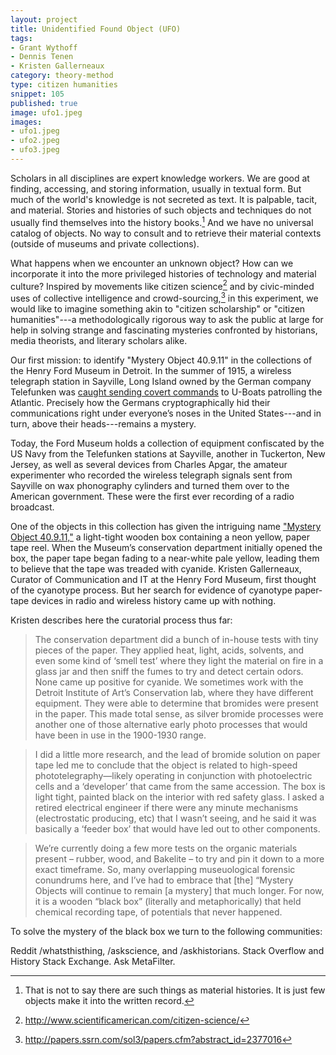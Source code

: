 ```yaml
---
layout: project
title: Unidentified Found Object (UFO)
tags:
- Grant Wythoff
- Dennis Tenen
- Kristen Gallerneaux
category: theory-method
type: citizen humanities
snippet: 105
published: true
image: ufo1.jpeg
images:
- ufo1.jpeg
- ufo2.jpeg
- ufo3.jpeg
---
```


Scholars in all disciplines are expert knowledge workers. We are good at finding, accessing, and storing information, usually in textual form. But much of the world's knowledge is not secreted as text. It is palpable, tacit, and material. Stories and histories of such objects and techniques do not usually find themselves into the history books.[^1] And we have no universal catalog of objects. No way to consult and to retrieve their material contexts (outside of museums and private collections).

What happens when we encounter an unknown object? How can we incorporate it into the more privileged histories of technology and material culture? Inspired by movements like citizen science[^2] and by civic-minded uses of collective intelligence and crowd-sourcing,[^3] in this experiment, we would like to imagine something akin to "citizen scholarship" or "citizen humanities"---a methodologically rigorous way to ask the public at large for help in solving strange and fascinating mysteries confronted by historians, media theorists, and literary scholars alike.

Our first mission: to identify "Mystery Object 40.9.11" in the collections of the Henry Ford Museum in Detroit.  In the summer of 1915, a wireless telegraph station in Sayville, Long Island owned by the German company Telefunken was [caught sending covert commands](theappendix.net/issues/2014/7/the-invention-of-wireless-cryptography) to U-Boats patrolling the Atlantic.  Precisely how the Germans cryptographically hid their communications right under everyone’s noses in the United States---and in turn, above their heads---remains a mystery.

Today, the Ford Museum holds a collection of equipment confiscated by the US Navy from the Telefunken stations at Sayville, another in Tuckerton, New Jersey, as well as several devices from Charles Apgar, the amateur experimenter who recorded the wireless telegraph signals sent from Sayville on wax phonography cylinders and turned them over to the American government.  These were the first ever recording of a radio broadcast.

One of the objects in this collection has given the intriguing name ["Mystery Object 40.9.11,"](http://collections.thehenryford.org/Collection.aspx?keywords=40.9.11) a light-tight wooden box containing a neon yellow, paper tape reel.  When the Museum’s conservation department initially opened the box, the paper tape began fading to a near-white pale yellow, leading them to believe that the tape was treaded with cyanide.  Kristen Gallerneaux, Curator of Communication and IT at the Henry Ford Museum, first thought of the cyanotype process.  But her search for evidence of cyanotype paper-tape devices in radio and wireless history came up with nothing.

Kristen describes here the curatorial process thus far:
 
> The conservation department did a bunch of in-house tests with tiny pieces of the paper. They applied heat, light, acids, solvents, and even some kind of ‘smell test’ where they light the material on fire in a glass jar and then sniff the fumes to try and detect certain odors. None came up positive for cyanide. We sometimes work with the Detroit Institute of Art’s Conservation lab, where they have different equipment. They were able to determine that bromides were present in the paper. This made total sense, as silver bromide processes were another one of those alternative early photo processes that would have been in use in the 1900-1930 range.
 
> I did a little more research, and the lead of bromide solution on paper tape led me to conclude that the object is related to high-speed phototelegraphy—likely operating in conjunction with photoelectric cells and a ‘developer’ that came from the same accession. The box is light tight, painted black on the interior with red safety glass. I asked a retired electrical engineer if there were any minute mechanisms (electrostatic producing, etc) that I wasn’t seeing, and he said it was basically a ‘feeder box’ that would have led out to other components.
 
> We’re currently doing a few more tests on the organic materials present – rubber, wood, and Bakelite – to try and pin it down to a more exact timeframe. So, many overlapping museuological forensic conundrums here, and I’ve had to embrace that [the] “Mystery Objects will continue to remain [a mystery] that much longer. For now, it is a wooden “black box” (literally and metaphorically) that held chemical recording tape, of potentials that never happened.

To solve the mystery of the black box we turn to the following communities:

Reddit /whatsthisthing, /askscience, and /askhistorians. Stack Overflow and History Stack Exchange. Ask MetaFilter.

[^1]: That is not to say there are such things as material histories. It is just few objects make it into the written record.
[^3]: <http://papers.ssrn.com/sol3/papers.cfm?abstract_id=2377016>
[^2]: <http://www.scientificamerican.com/citizen-science/>
